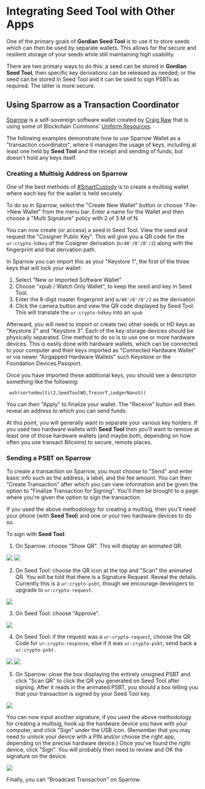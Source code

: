 # Integrating Seed Tool with Other Apps

One of the primary goals of **Gordian Seed Tool** is to use it to store seeds which can then be used by separate wallets. This allows for the secure and resilient storage of your seeds while still maintaining high usability.

There are two primary ways to do this: a seed can be stored in **Gordian Seed Tool**, then specific key derivations can be released as needed; or the seed can be stored in Seed Tool and it can be used to sign PSBTs as required. The latter is more secure.

## Using Sparrow as a Transaction Coordinator

[Sparrow](https://sparrowwallet.com/) is a self-sovereign software wallet created by [Craig Raw](https://github.com/craigraw) that is using some of Blockchain Commons' [Uniform Resources](https://github.com/BlockchainCommons/crypto-commons/blob/master/Docs/ur-1-overview.md).

The following examples demonstrate how to use Sparrow Wallet as a "transaction coordinator", where it manages the usage of keys, including at least one held by **Seed Tool** and the receipt and sending of funds, but doesn't hold any keys itself.

### Creating a Multisig Address on Sparrow

One of the best methods of [#SmartCustody](https://github.com/BlockchainCommons/SmartCustody) is to create a multisig wallet where each key for the wallet is held securely. 

To do so in Sparrow, select the "Create New Wallet" button or choose "File->New Wallet" from the menu bar. Enter a name for the Wallet and then choose a "Multi Signature" policy with 2 of 3 M of N.

You can now create (or access) a seed in Seed Tool. View the seed and request the "Cosigner Public Key". This will give you a QR code for the `ur:crypto-hdkey` of the Cosigner derivation (`m/48'/0'/0'/2`) along with the fingerprint and that derivation path.

In Sparrow you can import this as your "Keystore 1", the first of the three keys that will lock your wallet:

1. Select "New or Imported Software Wallet"
2. Choose "xpub / Watch Only Wallet", to keep the seed and key in Seed Tool.
3. Enter the 8-digit master fingerprint and `m/48'/0'/0'/2` as the derivation
4. Click the camera button and view the QR code displayed by Seed Tool. This will translate the `ur:crypto-hdkey` into an `xpub`

Afterward, you will need to import or create two other seeds or HD keys as "Keystore 2" and "Keystore 3". Each of the key-storage devices should be physically separated. One method to do so is to use one or more hardware devices. This is easily done with hardware wallets, which can be connected to your computer and their keys imported as "Connected Hardware Wallet" or via newer "Airgapped Hardware Wallets" such Keystone or the Foundation Devices Passport.

Once you have imported these additional keys, you should see a descriptor something like the following:
```
 wsh(sortedmulti(2,SeedToolWO,TrezorT,LedgerNanoS))
```
You can then "Apply" to finalize your wallet. The "Receive" button will then reveal an address to which you can send funds.

At this point, you will generally want to separate your various key holders. If you used two hardware wallets with **Seed Tool** then you'll want to remove at least one of those hardware wallets (and maybe both, depending on how often you use transact Bitcoins) to secure, remote places. 

### Sending a PSBT on Sparrow

To create a transaction on Sparrow, you must choose to "Send" and enter basic info such as the address, a label, and the fee amount. You can then "Create Transaction" after which you can view information and be given the option to "Finalize Transaction for Signing". You'll then be brought to a page where you're given the option to sign the transaction.

If you used the above methodology for creating a multisig, then you'll need your phone (with **Seed Tool**) and one or your two hardware devices to do so.

To sign with **Seed Tool**:

1. On Sparrow: choose "Show QR". This will display an animated QR.

![](../images/sparrow-psbt-1.jpg)
![](../images/sparrow-psbt-2.jpg)

2. On Seed Tool: choose the QR icon at the top and "Scan" the animated QR. You will be told that there is a Signature Request. Reveal the details. Currently this is a `ur:crypto-psbt`, though we encourage developers to upgrade to `ur:crypto-request`.

![](../images/sparrow-psbt-3.jpg)

3. On Seed Tool: choose "Approve".

![](../images/sparrow-psbt-4.jpg)

4. On Seed Tool: if the request was a `ur:crypto-request`, choose the QR Code for `ur:crypto-response`, else if it was `ur:crypto-psbt`, send back a `ur:crypto-psbt`.

![](../images/sparrow-psbt-5.jpg)
![](../images/sparrow-psbt-6.jpg)

5. On Sparrow: close the box displaying the entirely unsigned PSBT and click "Scan QR" to click the QR you generated on Seed Tool after signing. After it reads in the animated PSBT, you should a box telling you that your transaction is signed by your Seed Tool key.

![](../images/sparrow-psbt-7.jpg)

You can now input another signature; if you used the above methodology for creating a multisig, hook up the hardware device you have with your computer, and click "Sign" under the USB icon. (Remember that you may need to unlock your device with a PIN and/or choose the right app, depending on the precise hardware device.) Once you've found the right device, click "Sign". You will probably then need to review and OK the signature on the device.

![](../images/sparrow-psbt-8.jpg)

Finally, you can "Broadcast Transaction" on Sparrow.
